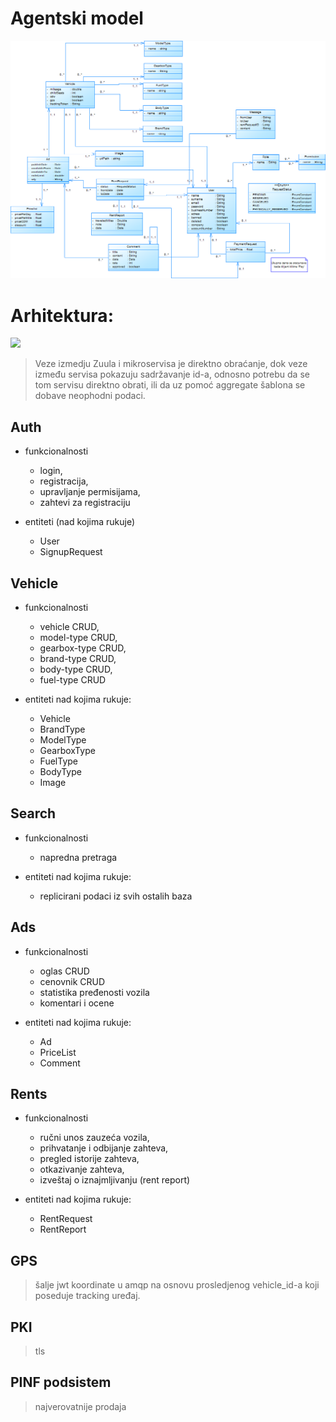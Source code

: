 # Agentski model 

![Image](./model.png?raw=true)

# Arhitektura: 

[![](https://mermaid.ink/img/eyJjb2RlIjoiZ3JhcGggTFJcblBbUEtJXVxuTU9OT1tNb25vbGl0aF1cblZbVmVoaWNsZV1cbk9bQWRzXVxuU1tTZWFyY2hdXG5SW1JlbnRzXVxuV1tDbGllbnRdXG5ae1p1dWx9XG5cblogLS0-IFZcblogLS0-IFNcblogLS0-IFJcblogLS0-IE9cblogLS0-IEFbQXV0aF1cblogLS0-IEdbR1BTXVxuVyAtLT4gWlxuTyAtLSByZXBsaWNhdGVzIGRhdGEgLS0-IFExKChBTVFQKSlcblYgLS0gcmVwbGljYXRlcyBkYXRhLS0-IFExXG5BIC0tIHJlcGxpY2F0ZXMgZGF0YS0tPiBRMVxuTyAtLSBzeW5jLS0-IFZcblMgLS0gc3luYyAtLT4gUlxuRyAtLT4gUTIoKEFNUVApKVxuUTIgLS0gZ3BzIGNvb3JkLS0-IE9cblExIC0tIGZvcndhcmRzLS0-IFMiLCJtZXJtYWlkIjp7InRoZW1lIjoiZGVmYXVsdCJ9LCJ1cGRhdGVFZGl0b3IiOmZhbHNlfQ)](https://mermaid-js.github.io/mermaid-live-editor/#/edit/eyJjb2RlIjoiZ3JhcGggTFJcblBbUEtJXVxuTU9OT1tNb25vbGl0aF1cblZbVmVoaWNsZV1cbk9bQWRzXVxuU1tTZWFyY2hdXG5SW1JlbnRzXVxuV1tDbGllbnRdXG5ae1p1dWx9XG5cblogLS0-IFZcblogLS0-IFNcblogLS0-IFJcblogLS0-IE9cblogLS0-IEFbQXV0aF1cblogLS0-IEdbR1BTXVxuVyAtLT4gWlxuTyAtLSByZXBsaWNhdGVzIGRhdGEgLS0-IFExKChBTVFQKSlcblYgLS0gcmVwbGljYXRlcyBkYXRhLS0-IFExXG5BIC0tIHJlcGxpY2F0ZXMgZGF0YS0tPiBRMVxuTyAtLSBzeW5jLS0-IFZcblMgLS0gc3luYyAtLT4gUlxuRyAtLT4gUTIoKEFNUVApKVxuUTIgLS0gZ3BzIGNvb3JkLS0-IE9cblExIC0tIGZvcndhcmRzLS0-IFMiLCJtZXJtYWlkIjp7InRoZW1lIjoiZGVmYXVsdCJ9LCJ1cGRhdGVFZGl0b3IiOmZhbHNlfQ)

>Veze izmedju Zuula i mikroservisa je direktno obraćanje, dok veze između servisa pokazuju sadržavanje id-a, odnosno potrebu da se tom servisu direktno obrati, ili da uz pomoć aggregate šablona se dobave neophodni podaci.

## Auth 
* funkcionalnosti
	 * login, 
	 * registracija, 
	* upravljanje permisijama, 
	*  zahtevi za registraciju

* entiteti (nad kojima rukuje)
	* User 
	* SignupRequest

## Vehicle
* funkcionalnosti
	 *  vehicle CRUD,
	 * model-type CRUD,
	 * gearbox-type CRUD,
	 * brand-type CRUD,
	 * body-type CRUD,
	 * fuel-type CRUD

* entiteti nad kojima rukuje: 
	* Vehicle
	* BrandType
	* ModelType
	* GearboxType
	* FuelType
	* BodyType
	* Image
## Search
* funkcionalnosti
	 * napredna pretraga

* entiteti nad kojima rukuje: 
	* replicirani podaci iz svih ostalih baza

## Ads
* funkcionalnosti
	 * oglas CRUD
	 * cenovnik CRUD
	 * statistika pređenosti vozila
	 * komentari i ocene

* entiteti nad kojima rukuje: 
	* Ad
	* PriceList
	* Comment
## Rents
* funkcionalnosti
	* ručni unos zauzeća vozila, 
	 * prihvatanje i odbijanje zahteva, 
	 * pregled istorije zahteva, 
	 * otkazivanje zahteva, 
	* izveštaj o iznajmljivanju (rent report)

* entiteti nad kojima rukuje: 
	* RentRequest
	 * RentReport

## GPS
> šalje jwt koordinate u amqp na osnovu prosledjenog vehicle_id-a koji poseduje tracking uređaj.
## PKI
> tls
## PINF podsistem
> najverovatnije prodaja